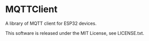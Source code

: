 # MQTTClient
A library  of MQTT client for ESP32 devices.

This software is released under the MIT License, see LICENSE.txt.